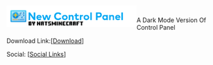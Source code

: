 <a href="#"><img src=Untitled.png width="300" align="left"/></a>

#
A Dark Mode Version Of Control Panel

Download Link:[[Download](https://github.com/NatsMinecraft/New-Control-Panel/releases/)]

Social: [[Social Links](https://sites.google.com/view/natsminecrafts-links/links)]
